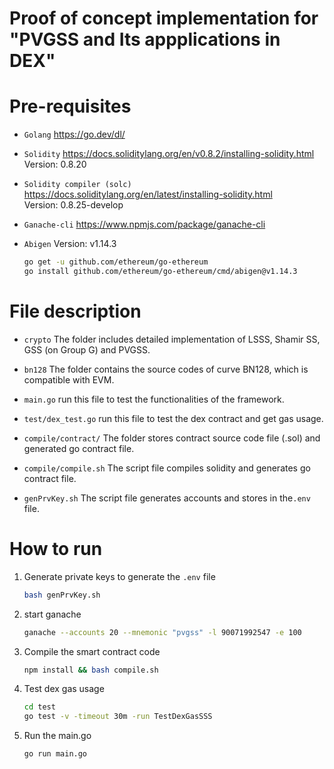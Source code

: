# Proof of concept implementation for "PVGSS and Its appplications in DEX"

# Pre-requisites

* `Golang`  https://go.dev/dl/   

* `Solidity`  https://docs.soliditylang.org/en/v0.8.2/installing-solidity.html  Version: 0.8.20

* `Solidity compiler (solc)`  https://docs.soliditylang.org/en/latest/installing-solidity.html  
Version: 0.8.25-develop

* `Ganache-cli`  https://www.npmjs.com/package/ganache-cli
    
* `Abigen`    Version: v1.14.3
    ```bash
    go get -u github.com/ethereum/go-ethereum
    go install github.com/ethereum/go-ethereum/cmd/abigen@v1.14.3
    ```


# File description
* `crypto`  The folder includes detailed implementation of LSSS, Shamir SS, GSS (on Group G) and PVGSS.

* `bn128`  The folder contains the source codes of curve BN128, which is compatible with EVM.
  
* `main.go`   run this file to test the functionalities of the framework.

* `test/dex_test.go` run this file to test the dex contract and get gas usage.

* `compile/contract/`  The folder stores contract source code file (.sol) and generated go contract file.

* `compile/compile.sh`  The script file compiles solidity and generates go contract file.

* `genPrvKey.sh`  The script file generates accounts and stores in the`.env` file.


# How to run

1. Generate private keys to generate the `.env` file

    ```bash
    bash genPrvKey.sh
    ```

2. start ganache

    ```bash
    ganache --accounts 20 --mnemonic "pvgss" -l 90071992547 -e 100
    ```

3. Compile the smart contract code

    ```bash
    npm install && bash compile.sh
    ```

4. Test dex gas usage

    ```bash
    cd test
    go test -v -timeout 30m -run TestDexGasSSS
    ```

5. Run the main.go
    ```bash
    go run main.go
    ```

